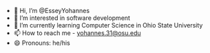 - 👋 Hi, I’m @EsseyYohannes
- 👀 I’m interested in software development 
- 🌱 I’m currently learning Computer Science in Ohio State University
- 📫 How to reach me - yohannes.31@osu.edu
- 😄 Pronouns: he/his

<!---
EsseyTesfalidet/EsseyTesfalidet is a ✨ special ✨ repository because its `README.md` (this file) appears on your GitHub profile.
You can click the Preview link to take a look at your changes.
--->
